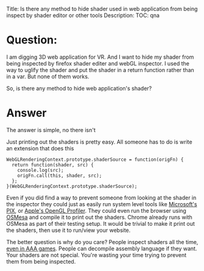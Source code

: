 Title: Is there any method to hide shader used in web application from being inspect by shader editor or other tools
Description:
TOC: qna

# Question:

I am digging 3D web application for VR. And I want to hide my shader from being inspected by firefox shader editer and webGL inspector. I used the way to uglify the shader and put the shader in a return function rather than in a var. But none of them works.

So, is there any method to hide web application's shader?

# Answer

The answer is simple, no there isn't

Just printing out the shaders is pretty easy. All someone has to do is write an extension that does this

    WebGLRenderingContext.prototype.shaderSource = function(origFn) {
      return function(shader, src) {
        console.log(src);
        origFn.call(this, shader, src);
      };
    }(WebGLRenderingContext.prototype.shaderSource);

Even if you did find a way to prevent someone from looking at the shader in the inspector they could just as easily run system level tools like [Microsoft's PIX](https://blogs.msdn.microsoft.com/pix/2017/01/17/introducing-pix-on-windows-beta/), or [Apple's OpenGL Profiler](https://developer.apple.com/library/content/technotes/tn2178/_index.html#//apple_ref/doc/uid/DTS40007990). They could even run the browser using [OSMesa](https://www.mesa3d.org/osmesa.html) and compile it to print out the shaders. Chrome already runs with OSMesa as part of their testing setup. It would be trivial to make it print out the shaders, then use it to run/view your website.

The better question is why do you care? People inspect shaders all the time, [even in AAA games](http://www.adriancourreges.com/blog/). People can decompile assembly language if they want. Your shaders are not special. You're wasting your time trying to prevent them from being inspected.

